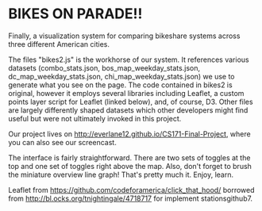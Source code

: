 BIKES ON PARADE!!
===================

Finally, a visualization system for comparing bikeshare systems across three different American cities.


The files "bikes2.js" is the workhorse of our system. It references various datasets (combo_stats.json, bos_map_weekday_stats.json, dc_map_weekday_stats.json, chi_map_weekday_stats.json) we use to generate what you see on the page. The code contained in bikes2 is original, however it employs several libraries including Leaflet, a custom points layer script for Leaflet (linked below), and, of course, D3. Other files are largely differently shaped datasets which other developers might find useful but were not ultimately invoked in this project.


Our project lives on http://everlane12.github.io/CS171-Final-Project, where you can also see our screencast.


The interface is fairly straightforward. There are two sets of toggles at the top and one set of toggles right above the map. Also, don't forget to brush the miniature overview line graph! That's pretty much it. Enjoy, learn.


Leaflet from
https://github.com/codeforamerica/click_that_hood/  borrowed from http://bl.ocks.org/tnightingale/4718717 for implement stationsgithub7. 